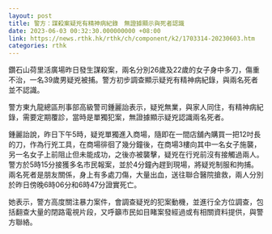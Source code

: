 ```yaml
---
layout: post
title: 警方：謀殺案疑兇有精神病紀錄　無證據顯示與死者認識
date: 2023-06-03 00:32:30.000000000 +08:00
link: https://news.rthk.hk/rthk/ch/component/k2/1703314-20230603.htm
categories: rthk
---
```


鑽石山荷里活廣場昨日發生謀殺案，兩名分別26歲及22歲的女子身中多刀，傷重不治，一名39歲男疑兇被捕。警方初步調查顯示疑兇有精神病紀錄，與兩名死者並不認識。

警方東九龍總區刑事部高級警司鍾麗詒表示，疑兇無業，與家人同住，有精神病紀錄，需要定期覆診，當時是單獨犯案，無證據顯示疑兇認識兩名死者。

鍾麗詒說，昨日下午5時，疑兇單獨進入商場，隨即在一間店舖內購買一把12吋長的刀，作為行兇工具，在商場徘徊了幾分鐘後，在商場3樓向其中一名女子施襲，另一名女子上前阻止但未能成功，之後亦被襲擊，疑兇在行兇前沒有接觸過兩人。警方於5時15分接獲多名市民報案，並於4分鐘內趕到現場，將疑兇制服和拘捕。兩名死者是朋友關係，身上有多處刀傷，大量出血，送往聯合醫院搶救，兩人分別於昨日傍晚6時06分和6時47分證實死亡。

她表示，警方高度關注暴力案件，會調查疑兇的犯案動機，並進行全方位調查，包括翻查大量的閉路電視片段，又呼籲市民如目睹案發經過或有相關資料提供，與警方聯絡。
